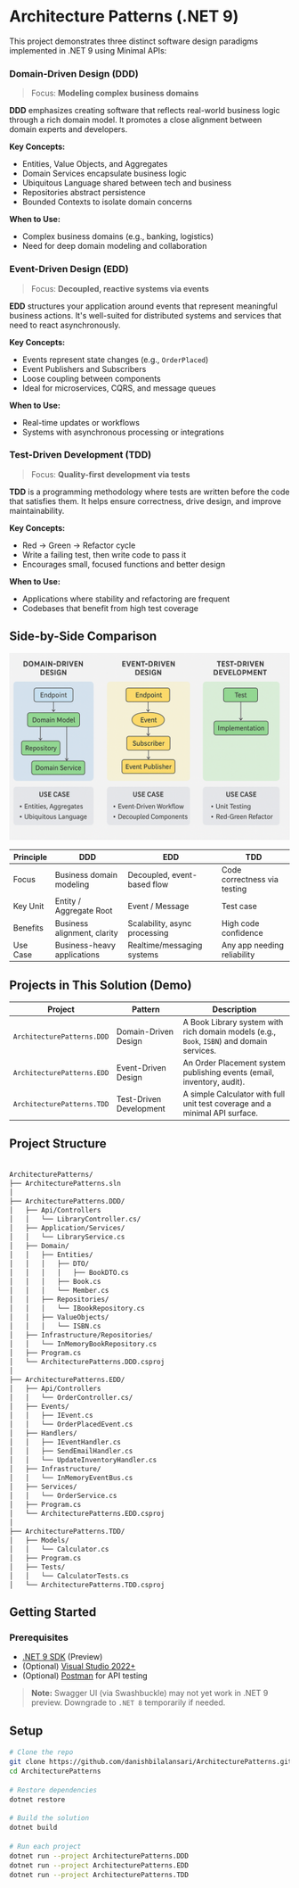 # Architecture Patterns (.NET 9)

This project demonstrates three distinct software design paradigms implemented in .NET 9 using Minimal APIs:

### Domain-Driven Design (DDD)

> Focus: **Modeling complex business domains**

**DDD** emphasizes creating software that reflects real-world business logic through a rich domain model. It promotes a close alignment between domain experts and developers.

**Key Concepts:**
- Entities, Value Objects, and Aggregates
- Domain Services encapsulate business logic
- Ubiquitous Language shared between tech and business
- Repositories abstract persistence
- Bounded Contexts to isolate domain concerns

**When to Use:**
- Complex business domains (e.g., banking, logistics)
- Need for deep domain modeling and collaboration


### Event-Driven Design (EDD)

> Focus: **Decoupled, reactive systems via events**

**EDD** structures your application around events that represent meaningful business actions. It's well-suited for distributed systems and services that need to react asynchronously.

**Key Concepts:**
- Events represent state changes (e.g., `OrderPlaced`)
- Event Publishers and Subscribers
- Loose coupling between components
- Ideal for microservices, CQRS, and message queues

**When to Use:**
- Real-time updates or workflows
- Systems with asynchronous processing or integrations

### Test-Driven Development (TDD)

> Focus: **Quality-first development via tests**

**TDD** is a programming methodology where tests are written before the code that satisfies them. It helps ensure correctness, drive design, and improve maintainability.

**Key Concepts:**
- Red → Green → Refactor cycle
- Write a failing test, then write code to pass it
- Encourages small, focused functions and better design

**When to Use:**
- Applications where stability and refactoring are frequent
- Codebases that benefit from high test coverage

## Side-by-Side Comparison

![image alt](https://github.com/danishbilalansari/ArchitecturePatterns/blob/8118b34f0feb65bdf279018fc480b24ee24bc864/ArchitecturalPatterns.png)

| Principle | DDD                           | EDD                             | TDD                            |
|----------|-------------------------------|----------------------------------|--------------------------------|
| Focus    | Business domain modeling      | Decoupled, event-based flow     | Code correctness via testing  |
| Key Unit | Entity / Aggregate Root       | Event / Message                 | Test case                     |
| Benefits | Business alignment, clarity   | Scalability, async processing   | High code confidence          |
| Use Case | Business-heavy applications   | Realtime/messaging systems      | Any app needing reliability   |

## Projects in This Solution (Demo)

| Project                    | Pattern                | Description |
|----------------------------|------------------------|-------------|
| `ArchitecturePatterns.DDD` | Domain-Driven Design   | A Book Library system with rich domain models (e.g., `Book`, `ISBN`) and domain services. |
| `ArchitecturePatterns.EDD` | Event-Driven Design    | An Order Placement system publishing events (email, inventory, audit). |
| `ArchitecturePatterns.TDD` | Test-Driven Development| A simple Calculator with full unit test coverage and a minimal API surface. |

## Project Structure

<pre lang="text"><code>
ArchitecturePatterns/                
├── ArchitecturePatterns.sln          
│
├── ArchitecturePatterns.DDD/ 
│   ├── Api/Controllers
│   │   └── LibraryController.cs/
│   ├── Application/Services/
│   │   └── LibraryService.cs
│   ├── Domain/
│   │   ├── Entities/
│   │   │   ├── DTO/
│   │   │   │   ├── BookDTO.cs
│   │   │   ├── Book.cs
│   │   │   └── Member.cs
│   │   ├── Repositories/
│   │   │   └── IBookRepository.cs
│   │   ├── ValueObjects/
│   │   │   └── ISBN.cs
│   ├── Infrastructure/Repositories/
│   │   └── InMemoryBookRepository.cs
│   ├── Program.cs
│   └── ArchitecturePatterns.DDD.csproj
│
├── ArchitecturePatterns.EDD/         
│   ├── Api/Controllers
│   │   └── OrderController.cs/
│   ├── Events/
│   │   ├── IEvent.cs
│   │   └── OrderPlacedEvent.cs
│   ├── Handlers/
│   │   ├── IEventHandler.cs
│   │   ├── SendEmailHandler.cs
│   │   └── UpdateInventoryHandler.cs
│   ├── Infrastructure/
│   │   └── InMemoryEventBus.cs
│   ├── Services/
│   │   └── OrderService.cs
│   ├── Program.cs
│   └── ArchitecturePatterns.EDD.csproj
│
├── ArchitecturePatterns.TDD/         
│   ├── Models/
│   │   └── Calculator.cs
│   ├── Program.cs
│   ├── Tests/
│   │   └── CalculatorTests.cs                        
│   └── ArchitecturePatterns.TDD.csproj
</code></pre>

## Getting Started

### Prerequisites
- [.NET 9 SDK](https://dotnet.microsoft.com/download/dotnet/9.0) (Preview)
- (Optional) [Visual Studio 2022+](https://visualstudio.microsoft.com/)
- (Optional) [Postman](https://www.postman.com/) for API testing

> **Note:** Swagger UI (via Swashbuckle) may not yet work in .NET 9 preview. Downgrade to `.NET 8` temporarily if needed.

## Setup

```bash
# Clone the repo
git clone https://github.com/danishbilalansari/ArchitecturePatterns.git
cd ArchitecturePatterns

# Restore dependencies
dotnet restore

# Build the solution
dotnet build

# Run each project
dotnet run --project ArchitecturePatterns.DDD
dotnet run --project ArchitecturePatterns.EDD
dotnet run --project ArchitecturePatterns.TDD
